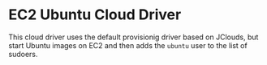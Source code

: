 # EC2 Ubuntu Cloud Driver  

This cloud driver uses the default provisionig driver based on JClouds, but start Ubuntu images on EC2 and then adds the `ubuntu` user to the list of sudoers. 
